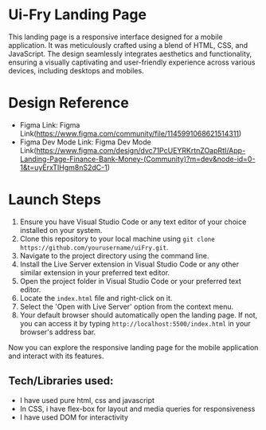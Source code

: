 # Ui-Fry Landing Page
This landing page is a responsive interface designed for a mobile application. It was meticulously crafted using a blend of HTML, CSS, and JavaScript. The design seamlessly integrates aesthetics and functionality, ensuring a visually captivating and user-friendly experience across various devices, including desktops and mobiles.

# Design Reference
* Figma Link: Figma Link(https://www.figma.com/community/file/1145991068621514311)
* Figma Dev Mode Link: Figma Dev Mode Link(https://www.figma.com/design/dvc71PcUEYRKrtnZOapRtI/App-Landing-Page-Finance-Bank-Money-(Community)?m=dev&node-id=0-1&t=uyErxTIHgm8nS2dC-1)

# Launch Steps
1. Ensure you have Visual Studio Code or any text editor of your choice installed on your system.
2. Clone this repository to your local machine using `git clone https://github.com/yourusername/uiFry.git`.
3. Navigate to the project directory using the command line.
4. Install the Live Server extension in Visual Studio Code or any other similar extension in your preferred text editor.
5. Open the project folder in Visual Studio Code or your preferred text editor.
6. Locate the `index.html` file and right-click on it.
7. Select the 'Open with Live Server' option from the context menu.
8. Your default browser should automatically open the landing page. If not, you can access it by typing `http://localhost:5500/index.html` in your browser's address bar.

Now you can explore the responsive landing page for the mobile application and interact with its features.


## Tech/Libraries used:
* I have used pure html, css and javascript
* In CSS, i have flex-box for layout and media queries for responsiveness
* I have used DOM for interactivity

    
